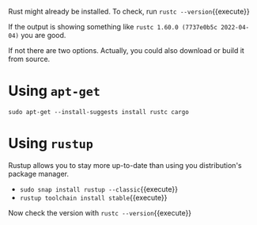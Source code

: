 Rust might already be installed. To check, run 
`rustc --version`{{execute}}

If the output is showing something like `rustc 1.60.0 (7737e0b5c 2022-04-04)` you are good.

If not there are two options. Actually, you could also download or build it from source.

# Using `apt-get`

`sudo apt-get --install-suggests install rustc cargo`

# Using `rustup`
Rustup allows you to stay more up-to-date than using you distribution's package manager.

- `sudo snap install rustup --classic`{{execute}}
- `rustup toolchain install stable`{{execute}}


Now check the version with `rustc --version`{{execute}}